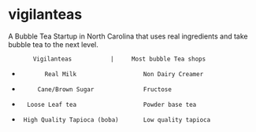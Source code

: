 # vigilanteas
A Bubble Tea Startup in North Carolina that uses real ingredients and take bubble tea to the next level.

           Vigilanteas           |     Most bubble Tea shops
-            Real Milk                   Non Dairy Creamer
-          Cane/Brown Sugar              Fructose
-       Loose Leaf tea                   Powder base tea
-      High Quality Tapioca (boba)       Low quality tapioca
